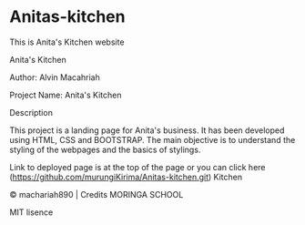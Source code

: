 # Anitas-kitchen

This is Anita's Kitchen website

Anita's Kitchen

Author: Alvin Macahriah

Project Name: Anita's Kitchen

Description

This project is a landing page for Anita's business. It has been developed using HTML, CSS and BOOTSTRAP. The main objective is to understand the styling of the webpages and the basics of stylings.

Link to deployed page is at the top of the page or you can click here (https://github.com/murungiKirima/Anitas-kitchen.git) Kitchen

© machariah890 | Credits MORINGA SCHOOL

MIT lisence
